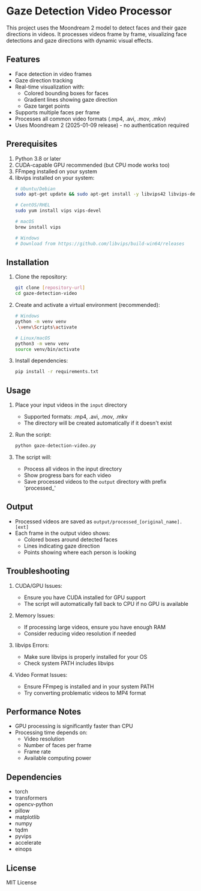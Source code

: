 # Gaze Detection Video Processor

This project uses the Moondream 2 model to detect faces and their gaze directions in videos. It processes videos frame by frame, visualizing face detections and gaze directions with dynamic visual effects.

## Features

- Face detection in video frames
- Gaze direction tracking
- Real-time visualization with:
  - Colored bounding boxes for faces
  - Gradient lines showing gaze direction
  - Gaze target points
- Supports multiple faces per frame
- Processes all common video formats (.mp4, .avi, .mov, .mkv)
- Uses Moondream 2 (2025-01-09 release) - no authentication required

## Prerequisites

1. Python 3.8 or later
2. CUDA-capable GPU recommended (but CPU mode works too)
3. FFmpeg installed on your system
4. libvips installed on your system:
   ```bash
   # Ubuntu/Debian
   sudo apt-get update && sudo apt-get install -y libvips42 libvips-dev

   # CentOS/RHEL
   sudo yum install vips vips-devel

   # macOS
   brew install vips

   # Windows
   # Download from https://github.com/libvips/build-win64/releases
   ```

## Installation

1. Clone the repository:
   ```bash
   git clone [repository-url]
   cd gaze-detection-video
   ```

2. Create and activate a virtual environment (recommended):
   ```bash
   # Windows
   python -m venv venv
   .\venv\Scripts\activate

   # Linux/macOS
   python3 -m venv venv
   source venv/bin/activate
   ```

3. Install dependencies:
   ```bash
   pip install -r requirements.txt
   ```

## Usage

1. Place your input videos in the `input` directory
   - Supported formats: .mp4, .avi, .mov, .mkv
   - The directory will be created automatically if it doesn't exist

2. Run the script:
   ```bash
   python gaze-detection-video.py
   ```

3. The script will:
   - Process all videos in the input directory
   - Show progress bars for each video
   - Save processed videos to the `output` directory with prefix 'processed_'

## Output

- Processed videos are saved as `output/processed_[original_name].[ext]`
- Each frame in the output video shows:
  - Colored boxes around detected faces
  - Lines indicating gaze direction
  - Points showing where each person is looking

## Troubleshooting

1. CUDA/GPU Issues:
   - Ensure you have CUDA installed for GPU support
   - The script will automatically fall back to CPU if no GPU is available

2. Memory Issues:
   - If processing large videos, ensure you have enough RAM
   - Consider reducing video resolution if needed

3. libvips Errors:
   - Make sure libvips is properly installed for your OS
   - Check system PATH includes libvips

4. Video Format Issues:
   - Ensure FFmpeg is installed and in your system PATH
   - Try converting problematic videos to MP4 format

## Performance Notes

- GPU processing is significantly faster than CPU
- Processing time depends on:
  - Video resolution
  - Number of faces per frame
  - Frame rate
  - Available computing power

## Dependencies

- torch
- transformers
- opencv-python
- pillow
- matplotlib
- numpy
- tqdm
- pyvips
- accelerate
- einops

## License

MIT License